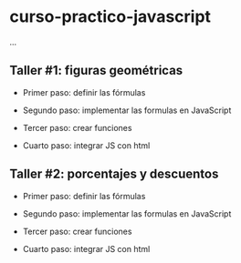 # curso-practico-javascript

...

## Taller #1: figuras geométricas

- Primer paso: definir las fórmulas 

- Segundo paso: implementar las formulas en JavaScript

- Tercer paso: crear funciones

- Cuarto paso: integrar JS con html

## Taller #2: porcentajes y descuentos

- Primer paso: definir las fórmulas 

- Segundo paso: implementar las formulas en JavaScript

- Tercer paso: crear funciones

- Cuarto paso: integrar JS con html